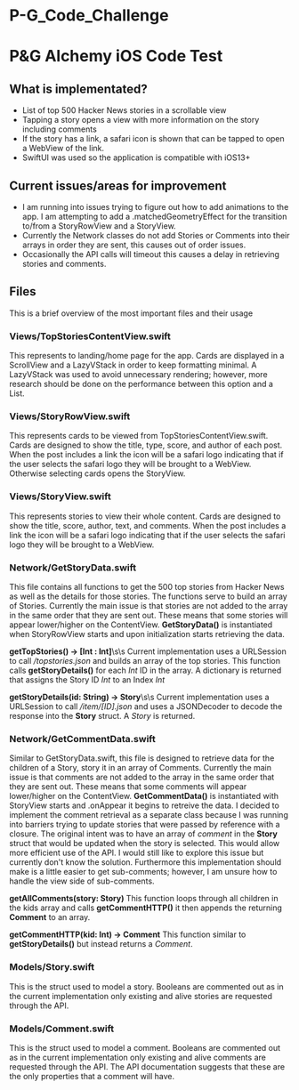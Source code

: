 # P-G_Code_Challenge

# P&G Alchemy iOS Code Test

## What is implementated?

 - List of top 500 Hacker News stories in a scrollable view
 - Tapping a story opens a view with more information on the story including comments
 - If the story has a link, a safari icon is shown that can be tapped to open a WebView of the link.
 - SwiftUI was used so the application is compatible with iOS13+

## Current issues/areas for improvement

 - I am running into issues trying to figure out how to add animations to the app. I am attempting to add a .matchedGeometryEffect for the transition to/from a StoryRowView and a StoryView.
 - Currently the Network classes do not add Stories or Comments into their arrays in order they are sent, this causes out of order issues.
 - Occasionally the API calls will timeout this causes a delay in retrieving stories and comments.

## Files

This is a brief overview of the most important files and their usage

### Views/TopStoriesContentView.swift

This represents to landing/home page for the app. Cards are displayed in a ScrollView and a LazyVStack in order to keep formatting minimal. A LazyVStack was used to avoid unnecessary rendering; however, more research should be done on the performance between this option and a List.

### Views/StoryRowView.swift
This represents cards to be viewed from TopStoriesContentView.swift. Cards are designed to show the title, type, score, and author of each post. When the post includes a link the icon will be a safari logo indicating that if the user selects the safari logo they will be brought to a WebView. Otherwise selecting cards opens the StoryView.

### Views/StoryView.swift
This represents stories to view their whole content. Cards are designed to show the title, score, author, text, and comments. When the post includes a link the icon will be a safari logo indicating that if the user selects the safari logo they will be brought to a WebView.

### Network/GetStoryData.swift

This file contains all functions to get the 500 top stories from Hacker News as well as the details for those stories. The functions serve to build an array of Stories. Currently the main issue is that stories are not added to the array in the same order that they are sent out. These means that some stories will appear lower/higher on the ContentView. **GetStoryData()** is instantiated when StoryRowView starts and upon initialization starts retrieving the data.

**getTopStories() -> [Int : Int]**\s\s
Current implementation uses a URLSession to call */topstories.json* and builds an array of the top stories. This function calls **getStoryDetails()** for each *Int* ID in the array. A dictionary is returned that assigns the Story ID *Int* to an Index *Int*

**getStoryDetails(id: String) -> Story**\s\s
Current implementation uses a URLSession to call */item/[ID].json* and uses a JSONDecoder to decode the response into the **Story** struct. A *Story* is returned.

### Network/GetCommentData.swift
Similar to GetStoryData.swift, this file is designed to retrieve data for the children of a Story, story it in an array of Comments. Currently the main issue is that comments are not added to the array in the same order that they are sent out. These means that some comments will appear lower/higher on the ContentView. **GetCommentData()** is instantiated with StoryView starts and .onAppear it begins to retreive the data. I decided to implement the comment retrieval as a separate class because I was running into barriers trying to update stories that were passed by reference with a closure. The original intent was to have an array of *comment* in the **Story** struct that would be updated when the story is selected. This would allow more efficient use of the API. I would still like to explore this issue but currently don't know the solution. Furthermore this implementation should make is a little easier to get sub-comments; however, I am unsure how to handle the view side of sub-comments.

**getAllComments(story: Story)**
This function loops through all children in the kids array and calls **getCommentHTTP()** it then appends the returning **Comment** to  an array.

**getCommentHTTP(kid: Int) -> Comment**
This function similar to **getStoryDetails()** but instead returns a *Comment*.

### Models/Story.swift
This is the struct used to model a story. Booleans are commented out as in the current implementation only existing and alive stories are requested through the API.

### Models/Comment.swift
This is the struct used to model a comment. Booleans are commented out as in the current implementation only existing and alive comments are requested through the API. The API documentation suggests that these are the only properties that a comment will have.
